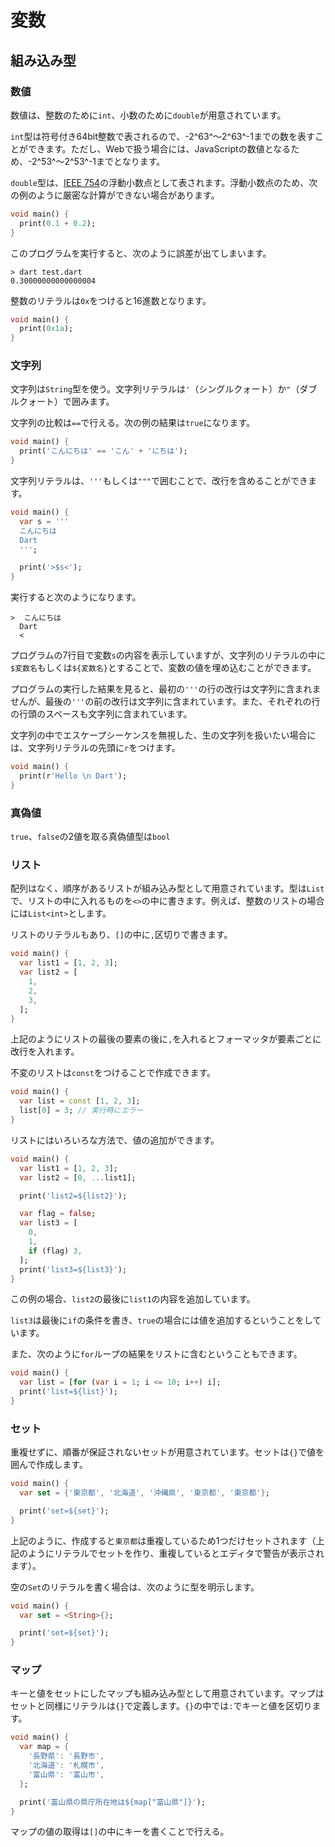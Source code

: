 # 変数

## 組み込み型

### 数値

数値は、整数のために`int`、小数のために`double`が用意されています。

`int`型は符号付き64bit整数で表されるので、-2^63^～2^63^-1までの数を表すことができます。ただし、Webで扱う場合には、JavaScriptの数値となるため、-2^53^～2^53^-1までとなります。

`double`型は、[IEEE 754](https://ja.wikipedia.org/wiki/IEEE_754)の浮動小数点として表されます。浮動小数点のため、次の例のように厳密な計算ができない場合があります。

```dart title="test.dart"
void main() {
  print(0.1 + 0.2);
}
```

このプログラムを実行すると、次のように誤差が出てしまいます。

```
> dart test.dart
0.30000000000000004
```

整数のリテラルは`0x`をつけると16進数となります。

```dart
void main() {
  print(0x1a);
}
```

### 文字列

文字列は`String`型を使う。文字列リテラルは`'`（シングルクォート）か`"`（ダブルクォート）で囲みます。

文字列の比較は`==`で行える。次の例の結果は`true`になります。

```dart
void main() {
  print('こんにちは' == 'こん' + 'にちは');
}
```

文字列リテラルは、`'''`もしくは`"""`で囲むことで、改行を含めることができます。

```dart
void main() {
  var s = '''
  こんにちは
  Dart
  ''';

  print('>$s<');
}
```

実行すると次のようになります。

```
>  こんにちは
  Dart
  <
```

プログラムの7行目で変数`s`の内容を表示していますが、文字列のリテラルの中に`$変数名`もしくは`${変数名}`とすることで、変数の値を埋め込むことができます。

プログラムの実行した結果を見ると、最初の`'''`の行の改行は文字列に含まれませんが、最後の`'''`の前の改行は文字列に含まれています。また、それぞれの行の行頭のスペースも文字列に含まれています。

文字列の中でエスケープシーケンスを無視した、生の文字列を扱いたい場合には、文字列リテラルの先頭に`r`をつけます。

```Dart
void main() {
  print(r'Hello \n Dart');
}
```

### 真偽値

`true`、`false`の2値を取る真偽値型は`bool`

### リスト

配列はなく、順序があるリストが組み込み型として用意されています。型は`List`で、リストの中に入れるものを`<>`の中に書きます。例えば、整数のリストの場合には`List<int>`とします。

リストのリテラルもあり、`[]`の中に`,`区切りで書きます。

```dart
void main() {
  var list1 = [1, 2, 3];
  var list2 = [
    1,
    2,
    3,
  ];
}
```

上記のようにリストの最後の要素の後に`,`を入れるとフォーマッタが要素ごとに改行を入れます。

不変のリストは`const`をつけることで作成できます。

```dart
void main() {
  var list = const [1, 2, 3];
  list[0] = 3; // 実行時にエラー
}
```

リストにはいろいろな方法で、値の追加ができます。

```dart
void main() {
  var list1 = [1, 2, 3];
  var list2 = [0, ...list1];

  print('list2=${list2}');

  var flag = false;
  var list3 = [
    0,
    1,
    if (flag) 3,
  ];
  print('list3=${list3}');
}
```

この例の場合、`list2`の最後に`list1`の内容を追加しています。

`list3`は最後に`if`の条件を書き、`true`の場合には値を追加するということをしています。

また、次のように`for`ループの結果をリストに含むということもできます。

```dart
void main() {
  var list = [for (var i = 1; i <= 10; i++) i];
  print('list=${list}');
}
```

### セット

重複せずに、順番が保証されないセットが用意されています。セットは`{}`で値を囲んで作成します。

```dart
void main() {
  var set = {'東京都', '北海道', '沖縄県', '東京都', '東京都'};

  print('set=${set}');
}
```

上記のように、作成すると`東京都`は重複しているため1つだけセットされます（上記のようにリテラルでセットを作り、重複しているとエディタで警告が表示されます）。

空の`Set`のリテラルを書く場合は、次のように型を明示します。

```dart
void main() {
  var set = <String>{};

  print('set=${set}');
}
```

### マップ

キーと値をセットにしたマップも組み込み型として用意されています。マップはセットと同様にリテラルは`{}`で定義します。`{}`の中では`:`でキーと値を区切ります。

```dart
void main() {
  var map = {
    '長野県': '長野市',
    '北海道': '札幌市',
    '富山県': '富山市',
  };

  print('富山県の県庁所在地は${map["富山県"]}');
}
```

マップの値の取得は`[]`の中にキーを書くことで行える。



